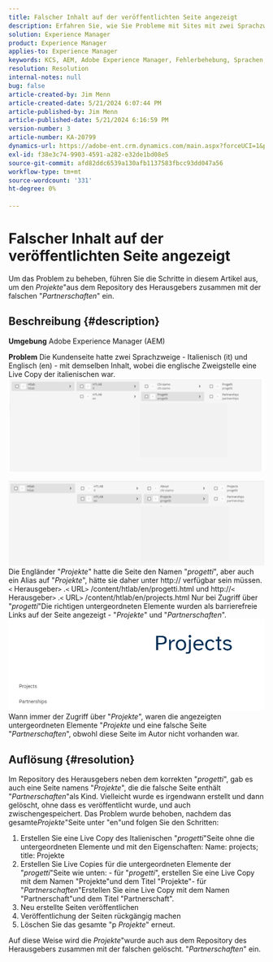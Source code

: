 ```yaml
---
title: Falscher Inhalt auf der veröffentlichten Seite angezeigt
description: Erfahren Sie, wie Sie Probleme mit Sites mit zwei Sprachzweigen beheben können.
solution: Experience Manager
product: Experience Manager
applies-to: Experience Manager
keywords: KCS, AEM, Adobe Experience Manager, Fehlerbehebung, Sprachen, Inhalt, veröffentlichte Seite, Englisch, Italienisch
resolution: Resolution
internal-notes: null
bug: false
article-created-by: Jim Menn
article-created-date: 5/21/2024 6:07:44 PM
article-published-by: Jim Menn
article-published-date: 5/21/2024 6:16:59 PM
version-number: 3
article-number: KA-20799
dynamics-url: https://adobe-ent.crm.dynamics.com/main.aspx?forceUCI=1&pagetype=entityrecord&etn=knowledgearticle&id=78da3bff-9c17-ef11-9f8a-6045bd006268
exl-id: f38e3c74-9903-4591-a282-e32de1bd08e5
source-git-commit: afd82ddc6539a130afb1137583fbcc93dd047a56
workflow-type: tm+mt
source-wordcount: '331'
ht-degree: 0%

---
```


# Falscher Inhalt auf der veröffentlichten Seite angezeigt


Um das Problem zu beheben, führen Sie die Schritte in diesem Artikel aus, um den *Projekte*&quot;aus dem Repository des Herausgebers zusammen mit der falschen &quot;*Partnerschaften*&quot; ein.

## Beschreibung {#description}


<b>Umgebung</b>
Adobe Experience Manager (AEM)

<b>Problem</b>
Die Kundenseite hatte zwei Sprachzweige - Italienisch (it) und Englisch (en) - mit demselben Inhalt, wobei die englische Zweigstelle eine Live Copy der italienischen war.
![](assets/___79da3bff-9c17-ef11-9f8a-6045bd006268___.png)

![](assets/___7bda3bff-9c17-ef11-9f8a-6045bd006268___.png)
Die Engländer &quot;*Projekte*&quot; hatte die Seite den Namen &quot;*progetti*&quot;, aber auch ein Alias auf &quot;*Projekte*&quot;, hätte sie daher unter http:// verfügbar sein müssen.`<` Herausgeber`>` .`<` URL`>` /content/htlab/en/progetti.html und http://`<` Herausgeber`>` .`<` URL`>` /content/htlab/en/projects.html
Nur bei Zugriff über &quot;*progetti*&quot;Die richtigen untergeordneten Elemente wurden als barrierefreie Links auf der Seite angezeigt - &quot;*Projekte*&quot; und &quot;*Partnerschaften*&quot;.
![](assets/___7dda3bff-9c17-ef11-9f8a-6045bd006268___.png)
Wann immer der Zugriff über &quot;*Projekte*&quot;, waren die angezeigten untergeordneten Elemente &quot;*Projekte* und eine falsche Seite &quot;*Partnerschaften*&quot;, obwohl diese Seite im Autor nicht vorhanden war.


## Auflösung {#resolution}


Im Repository des Herausgebers neben dem korrekten &quot;*progetti*&quot;, gab es auch eine Seite namens &quot;*Projekte*&quot;, die die falsche Seite enthält &quot;*Partnerschaften*&quot;als Kind.
Vielleicht wurde es irgendwann erstellt und dann gelöscht, ohne dass es veröffentlicht wurde, und auch zwischengespeichert.
Das Problem wurde behoben, nachdem das gesamte*Projekte*&quot;Seite unter &quot;en&quot;und folgen Sie den Schritten:

1. Erstellen Sie eine Live Copy des Italienischen &quot;*progetti*&quot;Seite ohne die untergeordneten Elemente und mit den Eigenschaften: Name: projects; title: Projekte
2. Erstellen Sie Live Copies für die untergeordneten Elemente der &quot;*progetti*&quot;Seite wie unten: - für &quot;*progetti*&quot;, erstellen Sie eine Live Copy mit dem Namen &quot;Projekte&quot;und dem Titel &quot;Projekte&quot;- für &quot;*Partnerschaften*&quot;Erstellen Sie eine Live Copy mit dem Namen &quot;Partnerschaft&quot;und dem Titel &quot;Partnerschaft&quot;.
3. Neu erstellte Seiten veröffentlichen
4. Veröffentlichung der Seiten rückgängig machen
5. Löschen Sie das gesamte &quot;p *Projekte*&quot; erneut.

Auf diese Weise wird die *Projekte*&quot;wurde auch aus dem Repository des Herausgebers zusammen mit der falschen gelöscht. &quot;*Partnerschaften*&quot; ein.
